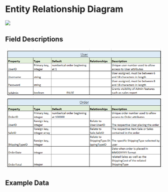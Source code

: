 # Entity Relationship Diagram

![](https://mermaid.ink/img/pako:eNqVVE2P2jAQ_SsjS71lEZQCSW7bpq3YChYJemibHkwygKXEjmxHLBv477UdIKEbKtUnez7fvHlyRRKRIgkJyojRraR5zGP-XaGE4_HhQVTwLFPzCKHIaIKq9lUxB3PsdRoB4xq3JmbxrTFzmiMoLRnfQkw-ot4jchgD5SkMfEh2VNJEo1QxqZMWVKm9kOnbJP9-0lQ9pjnjsBYiQ8pN0mdO1xkqeEwMWAVaQB2xQapLiS7zZEesx7IzHitY0gzNiIngmjKurl5hvEdY7lhRGEyrQ4Fvgs5UuPsdLlrmL2ezbdiYf_1uHK1eHXmuTUQ1Xj0xcc_9zjAlHGqm6l2lJgZmsyj6YQ5shMypvhDn6qyEplmr0LLMQWxgqjFfSJag564r-uK5DbSh2TpnIh13Z6ZsfJsh66u6Jr7y8zdvl0FtpTtmA6gFevzuBvN1v9ZSddZatGrNb2Q6F5ALiaB3RkujfofgIlSJZIVmgt9Nu80DaLo5hBccLTNLrDbhafHVbgEloxl7rff3tHyeX5obCq24O9TOTBWr9bUZRmTplYT2yqp_CmzRob__JeeS-0ko3UzpgBCP5GgEyFLz1TgkMdE7zM2-QnNNcUPLzKnzZEJpqcXywBMSalmiR8oiNRo__08k3NBMGWtB-U8hmjemTAs5q78z96u5GBJW5IWEA9_vDQN_NPEH4-FkMBmOPXIgoR_0BkF_8r4_CoL-6MM4OHnk1VXt90anP7YRtto?type=png)

## Field Descriptions

![](/project/assets/field-descriptions-1.png)

## Example Data
